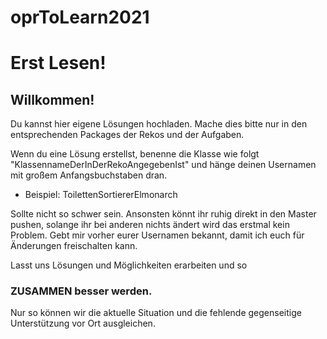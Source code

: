 # oprToLearn2021
# Erst Lesen!

## Willkommen!

Du kannst hier eigene Lösungen hochladen. Mache dies bitte nur in den entsprechenden Packages der Rekos und der Aufgaben.

Wenn du eine Lösung erstellst, benenne die Klasse wie folgt "KlassennameDerInDerRekoAngegebenIst" und hänge deinen Usernamen mit großem Anfangsbuchstaben dran.

- Beispiel: ToilettenSortiererElmonarch

Sollte nicht so schwer sein. Ansonsten könnt ihr ruhig direkt in den Master pushen, solange ihr bei anderen nichts ändert wird das erstmal kein Problem.
Gebt mir vorher eurer Usernamen bekannt, damit ich euch für Änderungen freischalten kann.

Lasst uns Lösungen und Möglichkeiten erarbeiten und so 
### ZUSAMMEN besser werden. 
Nur so können wir die aktuelle Situation und die fehlende gegenseitige Unterstützung vor Ort ausgleichen.


